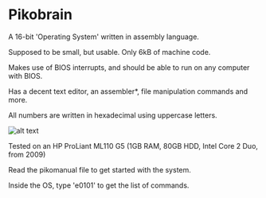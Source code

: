 # Pikobrain
A 16-bit 'Operating System' written in assembly language.

Supposed to be small, but usable. Only 6kB of machine code.

Makes use of BIOS interrupts, and should be able to run on any computer with BIOS.

Has a decent text editor, an assembler*, file manipulation commands and more.

All numbers are written in hexadecimal using uppercase letters.

![alt text](https://cdn.discordapp.com/attachments/1206711763014393858/1284456977757503571/image.jpg?ex=67b851c7&is=67b70047&hm=122a20f18e4003fc4e7861ab8d0d9bb57a43495687a5276c6b3e65421a1dfcdd&)

Tested on an HP ProLiant ML110 G5 (1GB RAM, 80GB HDD, Intel Core 2 Duo, from 2009)

Read the pikomanual file to get started with the system.

Inside the OS, type 'e0101' to get the list of commands.
